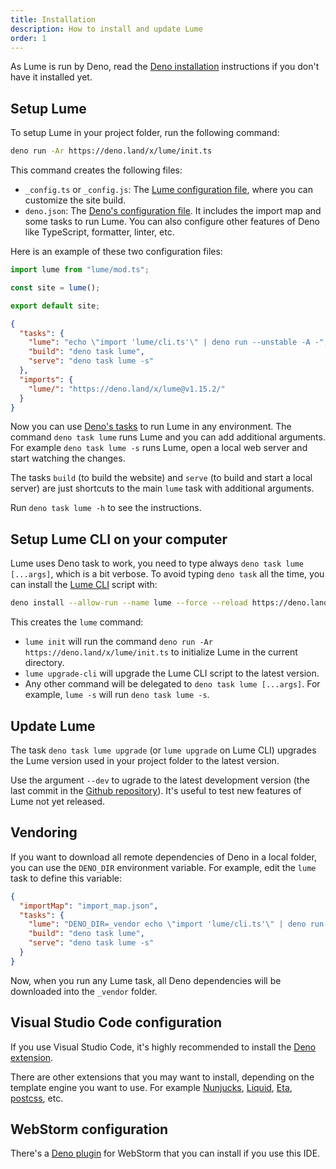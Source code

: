```yaml
---
title: Installation
description: How to install and update Lume
order: 1
---
```


As Lume is run by Deno, read the
[Deno installation](https://deno.land/#installation) instructions if you don't
have it installed yet.

## Setup Lume

To setup Lume in your project folder, run the following command:

```sh
deno run -Ar https://deno.land/x/lume/init.ts
```

This command creates the following files:

- `_config.ts` or `_config.js`: The
  [Lume configuration file](../configuration/config-file.md), where you can
  customize the site build.
- `deno.json`: The
  [Deno's configuration file](https://deno.land/manual/getting_started/configuration_file).
  It includes the import map and some tasks to run Lume. You can also configure
  other features of Deno like TypeScript, formatter, linter, etc.

Here is an example of these two configuration files:

<lume-code>

```js {title="_config.ts"}
import lume from "lume/mod.ts";

const site = lume();

export default site;
```

```json {title="deno.json"}
{
  "tasks": {
    "lume": "echo \"import 'lume/cli.ts'\" | deno run --unstable -A -",
    "build": "deno task lume",
    "serve": "deno task lume -s"
  },
  "imports": {
    "lume/": "https://deno.land/x/lume@v1.15.2/"
  }
}
```

</lume-code>

Now you can use [Deno's tasks](https://deno.land/manual/tools/task_runner) to
run Lume in any environment. The command `deno task lume` runs Lume and you can
add additional arguments. For example `deno task lume -s` runs Lume, open a
local web server and start watching the changes.

The tasks `build` (to build the website) and `serve` (to build and start a local
server) are just shortcuts to the main `lume` task with additional arguments.

Run `deno task lume -h` to see the instructions.

## Setup Lume CLI on your computer

Lume uses Deno task to work, you need to type always `deno task lume [...args]`,
which is a bit verbose. To avoid typing `deno task` all the time, you can
install the [Lume CLI](https://github.com/lumeland/cli) script with:

```sh
deno install --allow-run --name lume --force --reload https://deno.land/x/lume_cli/mod.ts
```

This creates the `lume` command:

- `lume init` will run the command
  `deno run -Ar https://deno.land/x/lume/init.ts` to initialize Lume in the
  current directory.
- `lume upgrade-cli` will upgrade the Lume CLI script to the latest version.
- Any other command will be delegated to `deno task lume [...args]`. For
  example, `lume -s` will run `deno task lume -s`.

## Update Lume

The task `deno task lume upgrade` (or `lume upgrade` on Lume CLI) upgrades the
Lume version used in your project folder to the latest version.

Use the argument `--dev` to ugrade to the latest development version (the last
commit in the [Github repository](https://github.com/lumeland/lume)). It's
useful to test new features of Lume not yet released.

## Vendoring

If you want to download all remote dependencies of Deno in a local folder, you
can use the `DENO_DIR` environment variable. For example, edit the `lume` task
to define this variable:

```json
{
  "importMap": "import_map.json",
  "tasks": {
    "lume": "DENO_DIR=_vendor echo \"import 'lume/cli.ts'\" | deno run --unstable -A -",
    "build": "deno task lume",
    "serve": "deno task lume -s"
  }
}
```

Now, when you run any Lume task, all Deno dependencies will be downloaded into
the `_vendor` folder.

## Visual Studio Code configuration

If you use Visual Studio Code, it's highly recommended to install the
[Deno extension](https://marketplace.visualstudio.com/items?itemName=denoland.vscode-deno).

There are other extensions that you may want to install, depending on the
template engine you want to use. For example
[Nunjucks](https://marketplace.visualstudio.com/items?itemName=ronnidc.nunjucks),
[Liquid](https://marketplace.visualstudio.com/items?itemName=sissel.shopify-liquid),
[Eta](https://marketplace.visualstudio.com/items?itemName=shadowtime2000.eta-vscode),
[postcss](https://marketplace.visualstudio.com/items?itemName=cpylua.language-postcss),
etc.

## WebStorm configuration

There's a [Deno plugin](https://plugins.jetbrains.com/plugin/14382-deno/) for
WebStorm that you can install if you use this IDE.
